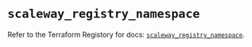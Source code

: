 # `scaleway_registry_namespace`

Refer to the Terraform Registory for docs: [`scaleway_registry_namespace`](https://registry.terraform.io/providers/scaleway/scaleway/2.39.0/docs/resources/registry_namespace).
